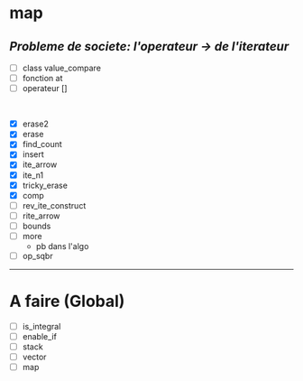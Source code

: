# map

## ***Probleme de societe: l'operateur -> de l'iterateur***

- [ ] class value_compare
- [ ] fonction at
- [ ] operateur []

<br>

- [x] erase2
- [x] erase
- [x] find_count
- [x] insert
- [x] ite_arrow
- [x] ite_n1
- [x] tricky_erase
- [x] comp
- [ ] rev_ite_construct
- [ ] rite_arrow
- [ ] bounds    
- [ ] more
  - pb dans l'algo
- [ ] op_sqbr

---
# A faire (Global)

- [ ] is_integral
- [ ] enable_if
- [ ] stack
- [ ] vector
- [ ] map
